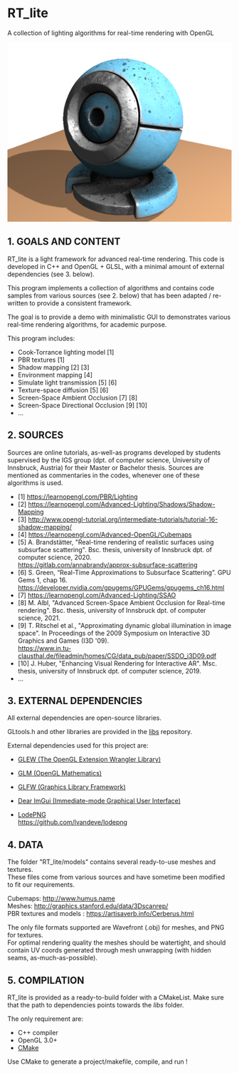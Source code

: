 # RT_lite
A collection of lighting algorithms for real-time rendering with OpenGL

![fig_1](img.png)


## 1. GOALS AND CONTENT


RT_lite is a light framework for advanced real-time rendering.
This code is developed in C++ and OpenGL + GLSL, with a minimal amount of external dependencies (see 3. below).

This program implements a collection of algorithms and contains code samples from various sources (see 2. below) that has been adapted / re-written to provide a consistent framework.

The goal is to provide a demo with minimalistic GUI to demonstrates various real-time rendering algorithms, for academic purpose.


This program includes:
* Cook-Torrance lighting model [1]
* PBR textures [1]
* Shadow mapping [2] [3]
* Environment mapping [4]
* Simulate light transmission [5] [6]
* Texture-space diffusion [5] [6]
* Screen-Space Ambient Occlusion [7] [8]
* Screen-Space Directional Occlusion [9] [10]
* ...


## 2. SOURCES


Sources are online tutorials, as-well-as programs developed by students supervised by the IGS group (dpt. of computer science, University of Innsbruck, Austria) for their Master or Bachelor thesis.
Sources are mentioned as commentaries in the codes, whenever one of these algorithms is used.

* [1] https://learnopengl.com/PBR/Lighting
* [2] https://learnopengl.com/Advanced-Lighting/Shadows/Shadow-Mapping
* [3] http://www.opengl-tutorial.org/intermediate-tutorials/tutorial-16-shadow-mapping/
* [4] https://learnopengl.com/Advanced-OpenGL/Cubemaps
* [5] A. Brandstätter, "Real-time rendering of realistic surfaces using subsurface scattering". Bsc. thesis, university of Innsbruck dpt. of computer science, 2020.  
	  https://gitlab.com/annabrandy/approx-subsurface-scattering
* [6] S. Green, “Real-Time Approximations to Subsurface Scattering”. GPU Gems 1, chap 16.   
	  https://developer.nvidia.com/gpugems/GPUGems/gpugems_ch16.html
* [7] https://learnopengl.com/Advanced-Lighting/SSAO
* [8] M. Albl, "Advanced Screen-Space Ambient Occlusion for Real-time rendering". Bsc. thesis, university of Innsbruck dpt. of computer science, 2021.
* [9] T. Ritschel et al., "Approximating dynamic global illumination in image space". In Proceedings of the 2009 Symposium on Interactive 3D Graphics and Games (I3D '09).  
	  https://www.in.tu-clausthal.de/fileadmin/homes/CG/data_pub/paper/SSDO_i3D09.pdf
* [10] J. Huber, "Enhancing Visual Rendering for Interactive AR". Msc. thesis, university of Innsbruck dpt. of computer science, 2019.
* ...


## 3. EXTERNAL DEPENDENCIES


All external dependencies are open-source libraries.

GLtools.h and other libraries are provided in the [libs](https://github.com/ludoBcg/libs) repository. 

External dependencies used for this project are:

* [GLEW (The OpenGL Extension Wrangler Library)](http://glew.sourceforge.net/)
  
* [GLM (OpenGL Mathematics)](https://github.com/g-truc/glm)

* [GLFW (Graphics Library Framework)](https://www.glfw.org/)

* [Dear ImGui (Immediate-mode Graphical User Interface)](https://github.com/ocornut/imgui)

* [LodePNG](https://lodev.org/lodepng/)  
  https://github.com/lvandeve/lodepng




## 4. DATA


The folder "RT_lite/models" contains several ready-to-use meshes and textures.  
These files come from various sources and have sometime been modified to fit our requirements.

Cubemaps: http://www.humus.name  
Meshes: http://graphics.stanford.edu/data/3Dscanrep/  
PBR textures and models : https://artisaverb.info/Cerberus.html

The only file formats supported are Wavefront (.obj) for meshes, and PNG for textures.  
For optimal rendering quality the meshes should be watertight, and should contain UV coords generated through mesh unwrapping (with hidden seams, as-much-as-possible).



## 5. COMPILATION


RT_lite is provided as a ready-to-build folder with a CMakeList. Make sure that the path to dependencies points towards the *libs* folder.

The only requirement are:
* C++ compiler
* OpenGL 3.0+
* [CMake]( https://cmake.org/ )

Use CMake to generate a project/makefile, compile, and run !
